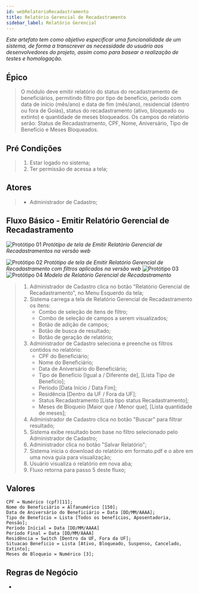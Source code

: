 ```yaml
---
id: webRelatorioRecadastramento
title: Relatório Gerencial de Recadastramento
sidebar_label: Relatório Gerencial
---
```


*Este artefato tem como objetivo especificar uma funcionalidade de um sistema, de forma a transcrever as necessidade do usuário aos desenvolvedores do projeto, assim como para basear a realização de testes e homologação.*

## Épico
> O módulo deve emitir relatório do status do recadastramento de beneficiários, permitindo filtro por tipo de benefício, período com data de início (mês/ano) e data de fim (mês/ano), residencial (dentro ou fora de Goiás), status do recadastramento (ativo, bloqueado ou extinto) e quantidade de meses bloqueados. Os campos do relatório serão: Status de Recadastramento, CPF, Nome, Aniversário, Tipo de Benefício e Meses Bloqueados.

## Pré Condições
> 1. Estar logado no sistema;
> 2. Ter permissão de acessa a tela;

## Atores
> + Administrador de Cadastro;

## Fluxo Básico - Emitir Relatório Gerencial de Recadastramento
![Protótipo 01](/img/prototipos/censo/webRelatorioGerencial.png) *Protótipo de tela de Emitir Relatório Gerencial de Recadastramentos na versão web*

![Protótipo 02](/img/prototipos/censo/webRelatorioGerencialFiltro.png) *Protótipo de tela de Emitir Relatório Gerencial de Recadastramento com filtros aplicados na versão web*
![Protótipo 03](/img/prototipos/censo/webRelatorioGerencialResultado.png)
![Protótipo 04]() *Modelo de Relatório Gerencial de Recadastramento*
> 1. Administrador de Cadastro clica no botão "Relatório Gerencial de Recadastramento", no Menu Esquerdo da tela;
> 2. Sistema carrega a tela de Relatório Gerencial de Recadastramento os ítens:
>       + Combo de seleção de ítens de filtro;
>       + Combo de seleção de campos a serem visualizados;
>       + Botão de adição de campos;
>       + Botão de busca de resultado;
>       + Botão de geração de relatório;
> 3. Administrador de Cadastro seleciona e preenche os filtros contidos no relatório:
>       + CPF do Beneficiário;
>       + Nome do Beneficiário;
>       + Data de Aniversário do Beneficiário;
>       + Tipo de Benefício [Igual a / Diferente de], [Lista Tipo de Benefício];
>       + Período [Data Início / Data Fim];
>       + Residência [Dentro da UF / Fora da UF];
>       + Status Recadastramento [Lista tipo status Recadastramento];
>       + Meses de Bloqueio [Maior que / Menor que], [Lista quantidade de meses];
> 4. Administrador de Cadastro clica no botão "Buscar" para filtrar resultado;
> 5. Sistema exibe resultado bom base no filtro selecionado pelo Administrador de Cadastro;
> 6. Administrador clica no botão "Salvar Relatório";
> 7. Sistema inicia o download do relatório em formato.pdf e o abre em uma nova guia para visualização;
> 8. Usuário visualiza o relatório em nova aba;
> 9. Fluxo retorna para passo 5 deste fluxo;

## Valores
```
CPF = Numérico (cpf)[11];
Nome do Beneficiário = Alfanumérico [150];
Data de Aniversário do Beneficiário = Data [DD/MM/AAAA];
Tipo de Benefício = Lista [Todos os benefícios, Aposentadoria, Pensão];
Período Inícial = Data [DD/MM/AAAA]
Período Final = Data [DD/MM/AAAA]
Residência = Switch [Dentro da UF, Fora da UF];
Situacao Beneficio = Lista [Ativo, Bloqueado, Suspenso, Cancelado, Extinto];
Meses de Bloqueio = Numérico [3];
```

## Regras de Negócio
+ 